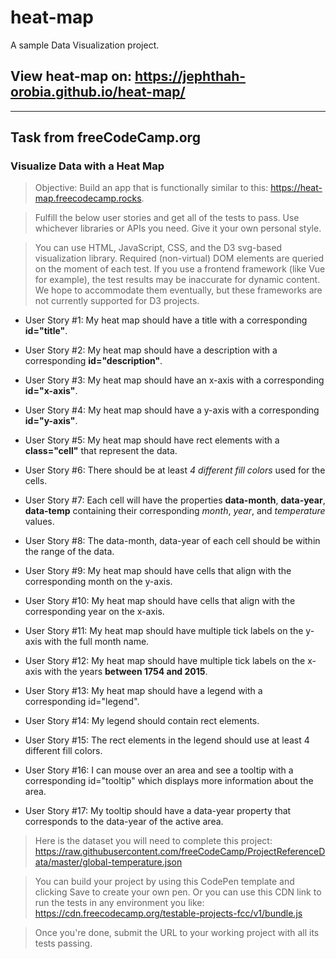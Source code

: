 # heat-map

A sample Data Visualization project.

## View heat-map on: https://jephthah-orobia.github.io/heat-map/

---

## Task from freeCodeCamp.org

### Visualize Data with a Heat Map

> Objective: Build an app that is functionally similar to this: https://heat-map.freecodecamp.rocks.

> Fulfill the below user stories and get all of the tests to pass. Use whichever libraries or APIs you need. Give it your own personal style.

> You can use HTML, JavaScript, CSS, and the D3 svg-based visualization library. Required (non-virtual) DOM elements are queried on the moment of each test. If you use a frontend framework (like Vue for example), the test results may be inaccurate for dynamic content. We hope to accommodate them eventually, but these frameworks are not currently supported for D3 projects.

- User Story #1: My heat map should have a title with a corresponding **id="title"**.

- User Story #2: My heat map should have a description with a corresponding **id="description"**.

- User Story #3: My heat map should have an x-axis with a corresponding **id="x-axis"**.

- User Story #4: My heat map should have a y-axis with a corresponding **id="y-axis"**.

- User Story #5: My heat map should have rect elements with a **class="cell"** that represent the data.

- User Story #6: There should be at least _4 different fill colors_ used for the cells.

- User Story #7: Each cell will have the properties **data-month**, **data-year**, **data-temp** containing their corresponding _month_, _year_, and _temperature_ values.

- User Story #8: The data-month, data-year of each cell should be within the range of the data.

- User Story #9: My heat map should have cells that align with the corresponding month on the y-axis.

- User Story #10: My heat map should have cells that align with the corresponding year on the x-axis.

- User Story #11: My heat map should have multiple tick labels on the y-axis with the full month name.

- User Story #12: My heat map should have multiple tick labels on the x-axis with the years **between 1754 and 2015**.

- User Story #13: My heat map should have a legend with a corresponding id="legend".

- User Story #14: My legend should contain rect elements.

- User Story #15: The rect elements in the legend should use at least 4 different fill colors.

- User Story #16: I can mouse over an area and see a tooltip with a corresponding id="tooltip" which displays more information about the area.

- User Story #17: My tooltip should have a data-year property that corresponds to the data-year of the active area.

> Here is the dataset you will need to complete this project: https://raw.githubusercontent.com/freeCodeCamp/ProjectReferenceData/master/global-temperature.json

> You can build your project by using this CodePen template and clicking Save to create your own pen. Or you can use this CDN link to run the tests in any environment you like: https://cdn.freecodecamp.org/testable-projects-fcc/v1/bundle.js

> Once you're done, submit the URL to your working project with all its tests passing.
